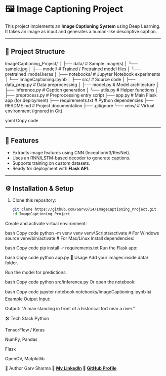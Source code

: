 # 🖼️ Image Captioning Project

This project implements an **Image Captioning System** using Deep Learning.  
It takes an image as input and generates a human-like descriptive caption.  

---

## 📂 Project Structure

ImageCaptioning_Project/
│
├── data/ # Sample image(s)
│ └── sample.jpg
│
├── model/ # Trained / Pretrained model files
│ └── pretrained_model.keras
│
├── notebooks/ # Jupyter Notebook experiments
│ └── ImageCaptioning.ipynb
│
├── src/ # Source code
│ ├── data_prep.py # Data preprocessing
│ ├── model.py # Model architecture
│ ├── inference.py # Caption generation
│ └── utils.py # Helper functions
│
├── preprocess.py # Preprocessing entry script
├── app.py # Main Flask app (for deployment)
├── requirements.txt # Python dependencies
├── README.md # Project documentation
├── .gitignore
└── venv/ # Virtual environment (ignored in Git)

yaml
Copy code

---

## 🚀 Features

- Extracts image features using CNN (InceptionV3/ResNet).
- Uses an RNN/LSTM-based decoder to generate captions.
- Supports training on custom datasets.
- Ready for deployment with **Flask API**.

---

## ⚙️ Installation & Setup

1. Clone this repository:
   ```bash
   git clone https://github.com/Garv0714/ImageCaptioning_Project.git
   cd ImageCaptioning_Project
Create and activate virtual environment:

bash
Copy code
python -m venv venv
venv\Scripts\activate     # For Windows
source venv/bin/activate  # For Mac/Linux
Install dependencies:

bash
Copy code
pip install -r requirements.txt
Run the Flask app:

bash
Copy code
python app.py
🧪 Usage
Add your images inside data/ folder.

Run the model for predictions:

bash
Copy code
python src/inference.py
Or open the notebook:

bash
Copy code
jupyter notebook notebooks/ImageCaptioning.ipynb
📊 Example Output
Input:


Output:
"A man standing in front of a historical fort near a river."

🛠️ Tech Stack
Python

TensorFlow / Keras

NumPy, Pandas

Flask

OpenCV, Matplotlib

👤 Author
Garv Sharma
📌 **[My LinkedIn](https://www.linkedin.com/in/garv0714)**
📌 **[GitHub Profile](https://github.com/Garv0714)**

